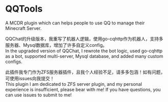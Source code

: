 # QQTools
A MCDR plugin which can helps people to use QQ to manage their Minecraft Server.

QQChat的升级版本，我重写了机器人逻辑，使用go-cqhttp作为机器人，支持多服务器、Mysql数据库，增加了许多自定义config。  
In the upgraded version of QQChat, I rewrote the bot logic, used go-cqhttp as a bot, supported multi-server, Mysql database, and added many custom configs.

此插件我专门作为ZFS服务器插件，且我个人经验不足，请多多包涵！如有问题，可使用issues向我提交！  
This plugin I am dedicated to ZFS server plugin, and my personal experience is insufficient, please bear with me! If you have questions, you can use issues to submit to me!
